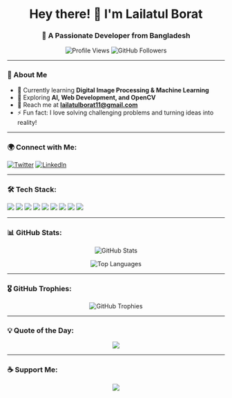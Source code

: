 ### <h1 align="center">Hey there! 👋 I'm Lailatul Borat</h1>
<h3 align="center">🚀 A Passionate Developer from Bangladesh</h3>

<p align="center">
  <img src="https://komarev.com/ghpvc/?username=borat11&label=Profile%20Views&color=blueviolet&style=flat" alt="Profile Views" />
  <img src="https://img.shields.io/github/followers/borat11?label=Followers&style=social" alt="GitHub Followers" />
</p>

---

### 🚀 About Me
- 🌱 Currently learning **Digital Image Processing & Machine Learning**
- 🎯 Exploring **AI, Web Development, and OpenCV**
- 📩 Reach me at **lailatulborat11@gmail.com**
- ⚡ Fun fact: I love solving challenging problems and turning ideas into reality!

---

### 🌍 Connect with Me:
<p align="left">
<a href="https://twitter.com/lailatul_borat" target="blank"><img src="https://img.shields.io/badge/Twitter-1DA1F2?style=for-the-badge&logo=twitter&logoColor=white" alt="Twitter" /></a>
<a href="https://linkedin.com/in/lailatul-borat" target="blank"><img src="https://img.shields.io/badge/LinkedIn-0077B5?style=for-the-badge&logo=linkedin&logoColor=white" alt="LinkedIn" /></a>
</p>

---

### 🛠️ Tech Stack:
<p align="left">
  <img src="https://img.shields.io/badge/JavaScript-F7DF1E?style=for-the-badge&logo=javascript&logoColor=black" />
  <img src="https://img.shields.io/badge/React-61DAFB?style=for-the-badge&logo=react&logoColor=black" />
  <img src="https://img.shields.io/badge/Node.js-339933?style=for-the-badge&logo=node.js&logoColor=white" />
  <img src="https://img.shields.io/badge/Python-3776AB?style=for-the-badge&logo=python&logoColor=white" />
  <img src="https://img.shields.io/badge/Tailwind_CSS-38B2AC?style=for-the-badge&logo=tailwind-css&logoColor=white" />
  <img src="https://img.shields.io/badge/OpenCV-5C3EE8?style=for-the-badge&logo=opencv&logoColor=white" />
  <img src="https://img.shields.io/badge/MongoDB-47A248?style=for-the-badge&logo=mongodb&logoColor=white" />
  <img src="https://img.shields.io/badge/Express.js-000000?style=for-the-badge&logo=express&logoColor=white" />
  <img src="https://img.shields.io/badge/Git-F05032?style=for-the-badge&logo=git&logoColor=white" />
</p>

---

### 📊 GitHub Stats:
<p align="center">
  <img src="https://github-readme-stats.vercel.app/api?username=borat11&show_icons=true&theme=tokyonight&hide_border=true" alt="GitHub Stats" />
</p>
<p align="center">
  <img src="https://github-readme-stats.vercel.app/api/top-langs/?username=borat11&layout=compact&theme=tokyonight&hide_border=true" alt="Top Languages" />
</p>

---

### 🎖️ GitHub Trophies:
<p align="center">
  <img src="https://github-profile-trophy.vercel.app/?username=borat11&theme=dracula&no-frame=true" alt="GitHub Trophies" />
</p>

---

### 💡 Quote of the Day:
<p align="center">
  <img src="https://quotes-github-readme.vercel.app/api?type=horizontal&theme=radical" />
</p>

---

### ☕ Support Me:
<p align="center">
  <a href="https://ko-fi.com/rahuldkjain" target="_blank"><img src="https://img.shields.io/badge/Buy%20Me%20A%20Coffee-F68026?style=for-the-badge&logo=ko-fi&logoColor=white" /></a>
</p>
